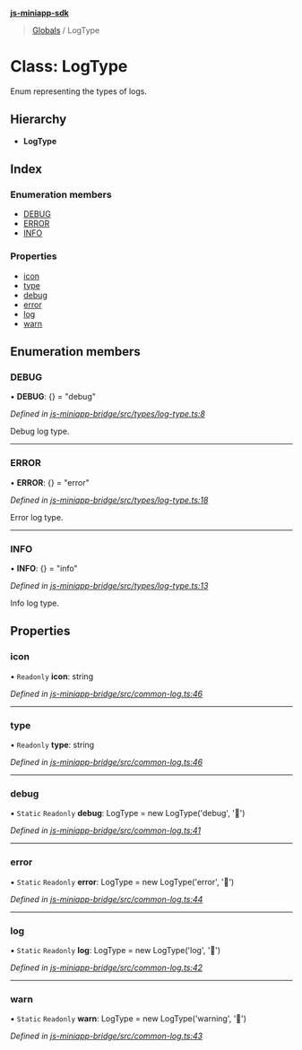 **[js-miniapp-sdk](../README.md)**

> [Globals](../README.md) / LogType

# Class: LogType

Enum representing the types of logs.

## Hierarchy

* **LogType**

## Index

### Enumeration members

* [DEBUG](logtype.md#debug)
* [ERROR](logtype.md#error)
* [INFO](logtype.md#info)

### Properties

* [icon](logtype.md#icon)
* [type](logtype.md#type)
* [debug](logtype.md#debug)
* [error](logtype.md#error)
* [log](logtype.md#log)
* [warn](logtype.md#warn)

## Enumeration members

### DEBUG

•  **DEBUG**: {} = "debug"

*Defined in [js-miniapp-bridge/src/types/log-type.ts:8](https://github.com/rakutentech/js-miniapp/blob/f59f350/js-miniapp-bridge/src/types/log-type.ts#L8)*

Debug log type.

___

### ERROR

•  **ERROR**: {} = "error"

*Defined in [js-miniapp-bridge/src/types/log-type.ts:18](https://github.com/rakutentech/js-miniapp/blob/f59f350/js-miniapp-bridge/src/types/log-type.ts#L18)*

Error log type.

___

### INFO

•  **INFO**: {} = "info"

*Defined in [js-miniapp-bridge/src/types/log-type.ts:13](https://github.com/rakutentech/js-miniapp/blob/f59f350/js-miniapp-bridge/src/types/log-type.ts#L13)*

Info log type.

## Properties

### icon

• `Readonly` **icon**: string

*Defined in [js-miniapp-bridge/src/common-log.ts:46](https://github.com/rakutentech/js-miniapp/blob/f59f350/js-miniapp-bridge/src/common-log.ts#L46)*

___

### type

• `Readonly` **type**: string

*Defined in [js-miniapp-bridge/src/common-log.ts:46](https://github.com/rakutentech/js-miniapp/blob/f59f350/js-miniapp-bridge/src/common-log.ts#L46)*

___

### debug

▪ `Static` `Readonly` **debug**: LogType = new LogType('debug', '📘')

*Defined in [js-miniapp-bridge/src/common-log.ts:41](https://github.com/rakutentech/js-miniapp/blob/f59f350/js-miniapp-bridge/src/common-log.ts#L41)*

___

### error

▪ `Static` `Readonly` **error**: LogType = new LogType('error', '📕')

*Defined in [js-miniapp-bridge/src/common-log.ts:44](https://github.com/rakutentech/js-miniapp/blob/f59f350/js-miniapp-bridge/src/common-log.ts#L44)*

___

### log

▪ `Static` `Readonly` **log**: LogType = new LogType('log', '📗')

*Defined in [js-miniapp-bridge/src/common-log.ts:42](https://github.com/rakutentech/js-miniapp/blob/f59f350/js-miniapp-bridge/src/common-log.ts#L42)*

___

### warn

▪ `Static` `Readonly` **warn**: LogType = new LogType('warning', '📙')

*Defined in [js-miniapp-bridge/src/common-log.ts:43](https://github.com/rakutentech/js-miniapp/blob/f59f350/js-miniapp-bridge/src/common-log.ts#L43)*
